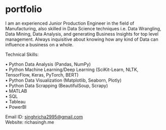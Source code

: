 # portfolio

I am an experienced Junior Production Engineer in the field of Manufacturing, also skilled in Data Science techniques i.e. Data Wrangling, Data Mining, Data Analysis, and generating Business Insights for top level management. Always inquisitive about knowing how any kind of Data can influence a business on a whole.  

Technical Skills:  

• Python Data Analysis (Pandas, NumPy)  
• Python Machine Learning/Deep Learning (SciKit-Learn, NLTK, TensorFlow, Keras, PyTorch, BERT)  
• Python Data Visualization (Matplotlib, Seaborn, Plotly)  
• Python Data Scrapping (BeautifulSoup, Scrapy)  
• MATLAB  
• SQL  
• Tableau  
• PowerBI  

Email ID: singhricha2995@gmail.com  
Website: richasingh.me

